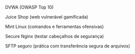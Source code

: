 DVWA (OWASP Top 10)

Juice Shop (web vulnerável gamificada)

Mint Linux (comandos e ferramentas ofensivas)

Secure Nginx (testar cabeçalhos de segurança)

SFTP seguro (prática com transferência segura de arquivos)

